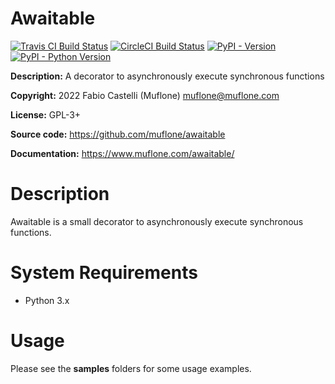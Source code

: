 # Awaitable

[![Travis CI Build Status](https://img.shields.io/travis/com/muflone/awaitable/master.svg)](https://www.travis-ci.com/github/muflone/awaitable)
[![CircleCI Build Status](https://img.shields.io/circleci/project/github/muflone/awaitable/master.svg)](https://circleci.com/gh/muflone/awaitable)
[![PyPI - Version](https://img.shields.io/pypi/v/Awaitable.svg)](https://pypi.org/project/Awaitable/)
[![PyPI - Python Version](https://img.shields.io/pypi/pyversions/Awaitable.svg)](https://pypi.org/project/Awaitable/)

**Description:** A decorator to asynchronously execute synchronous functions

**Copyright:** 2022 Fabio Castelli (Muflone) <muflone@muflone.com>

**License:** GPL-3+

**Source code:** https://github.com/muflone/awaitable

**Documentation:** https://www.muflone.com/awaitable/

# Description

Awaitable is a small decorator to asynchronously execute synchronous functions.

# System Requirements

* Python 3.x

# Usage

Please see the **samples** folders for some usage examples.
